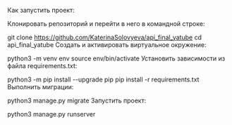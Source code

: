 Как запустить проект:

Клонировать репозиторий и перейти в него в командной строке:

git clone https://github.com/KaterinaSolovyeva/api_final_yatube
cd api_final_yatube
Cоздать и активировать виртуальное окружение:

python3 -m venv env
source env/bin/activate
Установить зависимости из файла requirements.txt:

python3 -m pip install --upgrade pip
pip install -r requirements.txt
Выполнить миграции:

python3 manage.py migrate
Запустить проект:

python3 manage.py runserver
